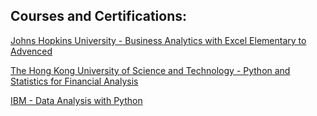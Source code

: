 ## Courses and Certifications:

[Johns Hopkins University - Business Analytics with Excel Elementary to Advenced](https://github.com/rusinmt/courses/blob/main/Business%20Analytics%20with%20Excel%20Elementary%20to%20Advenced.pdf)

[The Hong Kong University of Science and Technology - Python and Statistics for Financial Analysis](https://github.com/rusinmt/courses/blob/main/Python%20and%20Statistics%20for%20Financial%20Analysis.pdf)

[IBM - Data Analysis with Python](https://github.com/rusinmt/courses/blob/main/Data%20Analysis%20with%20Python%20IBM.pdf)


